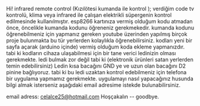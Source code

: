 Hi!
infrared remote control
(Kızılötesi kumanda ile kontrol );
verdiğim code tv kontrolü, klima veya infrared ile çalışan elektrikli süpergenin kontrol edilmesinde kullanılmıştır.
esp8266 kartınıza vermiş olduğum kodu atmadan önce, öncelikle kumanda kodunu öğreneniz gerekmekedir.
kumanda kodunu öğrenebilmeniz için yapmanız gereken youtube üzerinden yapılmış birçok proje bulunmakta bu tür yerlerden kolaylıkla öğrenebilirsiniz.
kodları yeni bir sayfa açarak (arduino içinde) vermiş olduğum koda ekleme yapmanızdır.
tabi ki kodların cihaza ulaşabilmesi için bir tane verici ledinizin olması gerekmekte.
ledi bulmak zor değil tabi ki (elektronik ürünleri satan yerlerden temin edebilirsiniz)
Ledin kısa bacağını GND ye ve uzun olan bacağını D2 pinine bağlıyoruz.
tabi ki bu ledi uzaktan kontrol edebilmeniz için telefona bir uygulama yapmamız gerekmekte.
uygulamayı nasıl yapacağınız husunda bilgi almak isterseniz aşağıdaki email adresime istekde bulunabilirsiniz.

email adress: celalce25@hotmail.com 
Hoşçakalın -- goodbye.

